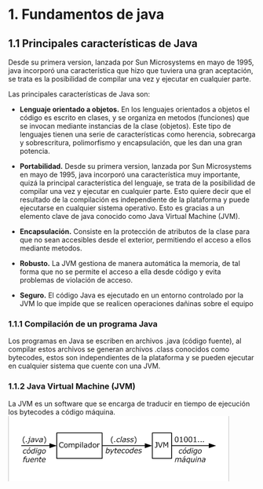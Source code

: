 # 1. Fundamentos de java
## 1.1 Principales características de Java
Desde su primera version, lanzada por Sun Microsystems en mayo de 1995, java incorporó una característica que hizo que tuviera una gran aceptación, se trata es la posibilidad de compilar una vez y ejecutar en cualquier parte.

Las principales características de Java son:

* **Lenguaje orientado a objetos.** En los lenguajes orientados a objetos el código es escrito en clases, y se organiza en metodos (funciones) que se invocan mediante instancias de la clase (objetos). Este tipo de lenguajes tienen una serie de características como herencia, sobrecarga y sobrescritura, polimorfismo y encapsulación, que les dan una gran potencia.

* **Portabilidad.** Desde su primera version, lanzada por Sun Microsystems en mayo de 1995, java incorporó una característica muy importante, quizá la principal característica del lenguaje, se trata de la posibilidad de compilar una vez y ejecutar en cualquier parte. Esto quiere decir que el resultado de la compilación es independiente de la plataforma y puede ejecutarse en cualquier sistema operativo. Esto es gracias a un elemento clave de java conocido como Java Virtual Machine (JVM).

* **Encapsulación.** Consiste en la protección de atributos de la clase para que no sean accesibles desde el exterior, permitiendo el acceso a ellos mediante metodos.

* **Robusto.** La JVM gestiona de manera automática la memoria, de tal forma que no se permite el acceso a ella desde código y evita problemas de violación de acceso.

* **Seguro.** El código Java es ejecutado en un entorno controlado por la JVM lo que impide que se realicen operaciones dañinas sobre el equipo

### 1.1.1 Compilación de un programa Java
Los programas en Java se escriben en archivos .java (código fuente), al compilar estos archivos se generan archivos .class conocidos como bytecodes, estos son independientes de la plataforma y se pueden ejecutar en cualquier sistema que cuente con una JVM.

### 1.1.2 Java Virtual Machine (JVM)
La JVM es un software que se encarga de traducir en tiempo de ejecución los bytecodes a código máquina.
![java-compilation](..%2Fimgs%2Fjava-compilation.png)



